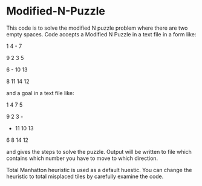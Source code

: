 # Modified-N-Puzzle

This code is to solve the modified N puzzle problem where there are two empty spaces. Code accepts a Modified N Puzzle in a text file in a form like:

1   4   -   7

9   2   3   5

6   -   10   13

8   11   14   12

and a goal in a text file like:

1   4   7   5

9   2   3   -

-   11   10    13

6   8   14    12

and gives the steps to solve the puzzle. Output will be written to file which contains which number you have to move to which direction.

Total Manhatton heuristic is used as a default huestic. You can change the heuristic to total misplaced tiles by carefully examine the code.
